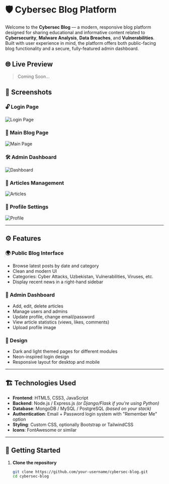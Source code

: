 # 🛡️ Cybersec Blog Platform

Welcome to the **Cybersec Blog** — a modern, responsive blog platform designed for sharing educational and informative content related to **Cybersecurity**, **Malware Analysis**, **Data Breaches**, and **Vulnerabilities**. Built with user experience in mind, the platform offers both public-facing blog functionality and a secure, fully-featured admin dashboard.

## 🌐 Live Preview
> Coming Soon...

## 📸 Screenshots

### 🔓 Login Page
![Login Page](./screenshots/login.png)

### 📰 Main Blog Page
![Main Page](./screenshots/main_blog.png)

### 🛠️ Admin Dashboard
![Dashboard](./screenshots/admin_dashboard.png)

### 📑 Articles Management
![Articles](./screenshots/articles_page.png)

### 👤 Profile Settings
![Profile](./screenshots/profile_settings.png)

---

## ⚙️ Features

### 🌍 Public Blog Interface
- Browse latest posts by date and category
- Clean and modern UI
- Categories: Cyber Attacks, Uzbekistan, Vulnerabilities, Viruses, etc.
- Display recent news in a right-hand sidebar

### 🔐 Admin Dashboard
- Add, edit, delete articles
- Manage users and admins
- Update profile, change email/password
- View article statistics (views, likes, comments)
- Upload profile image

### 🎨 Design
- Dark and light themed pages for different modules
- Neon-inspired login design
- Responsive layout for desktop and mobile

---

## 🏗️ Technologies Used

- **Frontend**: HTML5, CSS3, JavaScript
- **Backend**: Node.js / Express.js *(or Django/Flask if you're using Python)*
- **Database**: MongoDB / MySQL / PostgreSQL *(based on your stack)*
- **Authentication**: Email + Password login system with "Remember Me" option
- **Styling**: Custom CSS, optionally Bootstrap or TailwindCSS
- **Icons**: FontAwesome or similar

---

## 🚀 Getting Started

1. **Clone the repository**
   ```bash
   git clone https://github.com/your-username/cybersec-blog.git
   cd cybersec-blog
